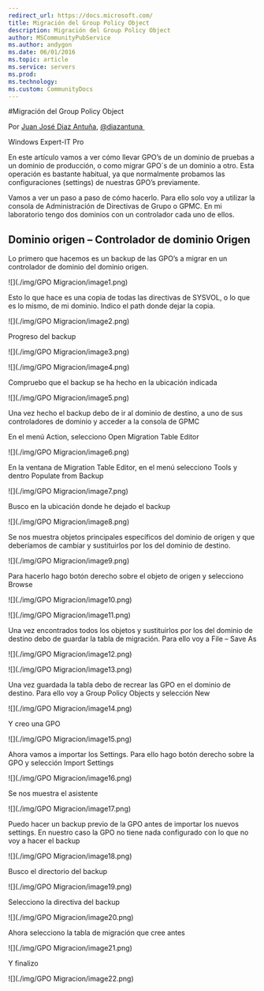 ```yaml
---
redirect_url: https://docs.microsoft.com/
title: Migración del Group Policy Object
description: Migración del Group Policy Object
author: MSCommunityPubService
ms.author: andygon
ms.date: 06/01/2016
ms.topic: article
ms.service: servers
ms.prod: 
ms.technology:
ms.custom: CommunityDocs
---
```


#Migración del Group Policy Object


Por [Juan José Diaz
Antuña](http://mvp.microsoft.com/en-us/mvp/Juan%20Jose%20Diaz%20Antu%c3%b1a-5000260),
[@diazantuna ](https://twitter.com/diazantunahttps:/twitter.com/diazantuna)


Windows Expert-IT Pro

En este artículo vamos a ver cómo llevar GPO’s de un dominio de pruebas
a un dominio de producción, o como migrar GPO´s de un dominio a otro.
Esta operación es bastante habitual, ya que normalmente probamos las
configuraciones (settings) de nuestras GPO’s previamente.

Vamos a ver un paso a paso de cómo hacerlo. Para ello solo voy a
utilizar la consola de Administración de Directivas de Grupo o GPMC. En
mi laboratorio tengo dos dominios con un controlador cada uno de ellos.

Dominio origen – Controlador de dominio Origen
----------------------------------------------

Lo primero que hacemos es un backup de las GPO’s a migrar en un
controlador de dominio del dominio origen.

![](./img/GPO Migracion/image1.png)

Esto lo que hace es una copia de todas las directivas de SYSVOL, o lo
que es lo mismo, de mi dominio. Indico el path donde dejar la copia.

![](./img/GPO Migracion/image2.png)

Progreso del backup

![](./img/GPO Migracion/image3.png)

![](./img/GPO Migracion/image4.png)

Compruebo que el backup se ha hecho en la ubicación indicada

![](./img/GPO Migracion/image5.png)

Una vez hecho el backup debo de ir al dominio de destino, a uno de sus
controladores de dominio y acceder a la consola de GPMC

En el menú Action, selecciono Open Migration Table Editor

![](./img/GPO Migracion/image6.png)

En la ventana de Migration Table Editor, en el menú selecciono Tools y
dentro Populate from Backup

![](./img/GPO Migracion/image7.png)

Busco en la ubicación donde he dejado el backup

![](./img/GPO Migracion/image8.png)

Se nos muestra objetos principales específicos del dominio de origen y
que deberíamos de cambiar y sustituirlos por los del dominio de destino.

![](./img/GPO Migracion/image9.png)

Para hacerlo hago botón derecho sobre el objeto de origen y selecciono
Browse

![](./img/GPO Migracion/image10.png)

![](./img/GPO Migracion/image11.png)

Una vez encontrados todos los objetos y sustituirlos por los del dominio
de destino debo de guardar la tabla de migración. Para ello voy a File –
Save As

![](./img/GPO Migracion/image12.png)

![](./img/GPO Migracion/image13.png)

Una vez guardada la tabla debo de recrear las GPO en el dominio de
destino. Para ello voy a Group Policy Objects y selección New

![](./img/GPO Migracion/image14.png)

Y creo una GPO

![](./img/GPO Migracion/image15.png)

Ahora vamos a importar los Settings. Para ello hago botón derecho sobre
la GPO y selección Import Settings

![](./img/GPO Migracion/image16.png)

Se nos muestra el asistente

![](./img/GPO Migracion/image17.png)

Puedo hacer un backup previo de la GPO antes de importar los nuevos
settings. En nuestro caso la GPO no tiene nada configurado con lo que no
voy a hacer el backup

![](./img/GPO Migracion/image18.png)

Busco el directorio del backup

![](./img/GPO Migracion/image19.png)

Selecciono la directiva del backup

![](./img/GPO Migracion/image20.png)

Ahora selecciono la tabla de migración que cree antes

![](./img/GPO Migracion/image21.png)

Y finalizo

![](./img/GPO Migracion/image22.png)






